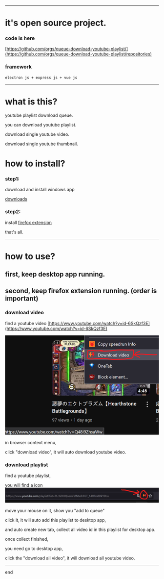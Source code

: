 
---

# it's open source project.

### code is here

[https://github.com/orgs/queue-download-youtube-playlist/](https://github.com/orgs/queue-download-youtube-playlist/repositories)

### framework

```text
electron js + express js + vue js
```

---

# what is this?

youtube playlist download queue.

you can download youtube playlist.

download single youtube video.

download single youtube thumbnail.

# how to install?

### step1:

download and install windows app

[downloads](https://bitbucket.org/vacantthinker/queue-download-desktop/downloads/)

### step2:

install [firefox extension](https://addons.mozilla.org/zh-CN/firefox/addon/ytb-playlist-download-queue/)

that's all.


---

# how to use?

## first, keep desktop app running.

## second, keep firefox extension running. (order is important)

### download video

find a youtube video [https://www.youtube.com/watch?v=id-6SkQzf3E](https://www.youtube.com/watch?v=id-6SkQzf3E)

![/image/downlaod_video.png](/image/downlaod_video.png)

in browser context menu,

click "download video", it will auto download youtube video.

### download playlist

find a youtube playlist,

you will find a icon ![/image/add_to_queue.png](/image/add_to_queue.png)

move your mouse on it, show you "add to queue"

click it, it will auto add this playlist to desktop app,

and auto create new tab, collect all video id in this playlist for desktop app.

once collect finished,

you need go to desktop app,

click the "download all video", it will download all youtube video.


---

end